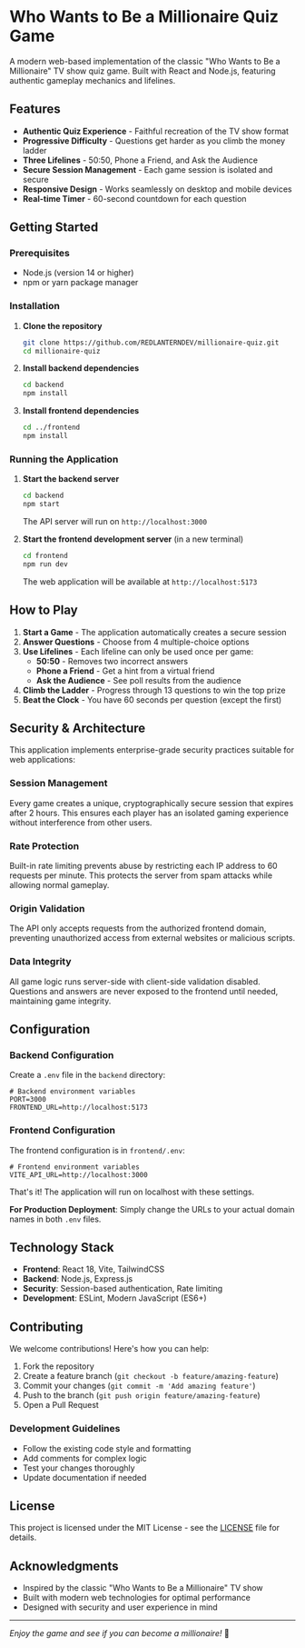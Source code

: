 # Who Wants to Be a Millionaire Quiz Game

A modern web-based implementation of the classic "Who Wants to Be a Millionaire" TV show quiz game. Built with React and Node.js, featuring authentic gameplay mechanics and lifelines.

## Features

- **Authentic Quiz Experience** - Faithful recreation of the TV show format
- **Progressive Difficulty** - Questions get harder as you climb the money ladder
- **Three Lifelines** - 50:50, Phone a Friend, and Ask the Audience
- **Secure Session Management** - Each game session is isolated and secure
- **Responsive Design** - Works seamlessly on desktop and mobile devices
- **Real-time Timer** - 60-second countdown for each question

## Getting Started

### Prerequisites

- Node.js (version 14 or higher)
- npm or yarn package manager

### Installation

1. **Clone the repository**

   ```bash
   git clone https://github.com/REDLANTERNDEV/millionaire-quiz.git
   cd millionaire-quiz
   ```

2. **Install backend dependencies**

   ```bash
   cd backend
   npm install
   ```

3. **Install frontend dependencies**

   ```bash
   cd ../frontend
   npm install
   ```

### Running the Application

1. **Start the backend server**

   ```bash
   cd backend
   npm start
   ```

   The API server will run on `http://localhost:3000`

2. **Start the frontend development server** (in a new terminal)

   ```bash
   cd frontend
   npm run dev
   ```

   The web application will be available at `http://localhost:5173`

## How to Play

1. **Start a Game** - The application automatically creates a secure session
2. **Answer Questions** - Choose from 4 multiple-choice options
3. **Use Lifelines** - Each lifeline can only be used once per game:
   - **50:50** - Removes two incorrect answers
   - **Phone a Friend** - Get a hint from a virtual friend
   - **Ask the Audience** - See poll results from the audience
4. **Climb the Ladder** - Progress through 13 questions to win the top prize
5. **Beat the Clock** - You have 60 seconds per question (except the first)

## Security & Architecture

This application implements enterprise-grade security practices suitable for web applications:

### Session Management

Every game creates a unique, cryptographically secure session that expires after 2 hours. This ensures each player has an isolated gaming experience without interference from other users.

### Rate Protection

Built-in rate limiting prevents abuse by restricting each IP address to 60 requests per minute. This protects the server from spam attacks while allowing normal gameplay.

### Origin Validation

The API only accepts requests from the authorized frontend domain, preventing unauthorized access from external websites or malicious scripts.

### Data Integrity

All game logic runs server-side with client-side validation disabled. Questions and answers are never exposed to the frontend until needed, maintaining game integrity.

## Configuration

### Backend Configuration

Create a `.env` file in the `backend` directory:

```env
# Backend environment variables
PORT=3000
FRONTEND_URL=http://localhost:5173
```

### Frontend Configuration

The frontend configuration is in `frontend/.env`:

```env
# Frontend environment variables
VITE_API_URL=http://localhost:3000
```

That's it! The application will run on localhost with these settings.

**For Production Deployment**: Simply change the URLs to your actual domain names in both `.env` files.

## Technology Stack

- **Frontend**: React 18, Vite, TailwindCSS
- **Backend**: Node.js, Express.js
- **Security**: Session-based authentication, Rate limiting
- **Development**: ESLint, Modern JavaScript (ES6+)

## Contributing

We welcome contributions! Here's how you can help:

1. Fork the repository
2. Create a feature branch (`git checkout -b feature/amazing-feature`)
3. Commit your changes (`git commit -m 'Add amazing feature'`)
4. Push to the branch (`git push origin feature/amazing-feature`)
5. Open a Pull Request

### Development Guidelines

- Follow the existing code style and formatting
- Add comments for complex logic
- Test your changes thoroughly
- Update documentation if needed

## License

This project is licensed under the MIT License - see the [LICENSE](LICENSE) file for details.

## Acknowledgments

- Inspired by the classic "Who Wants to Be a Millionaire" TV show
- Built with modern web technologies for optimal performance
- Designed with security and user experience in mind

---

_Enjoy the game and see if you can become a millionaire!_ 🎯
